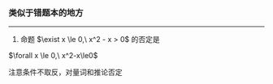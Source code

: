 
### 类似于错题本的地方

<hr>

1. 命题 $\exist x \le 0,\ x^2 - x > 0$ 的否定是

<ref class="answer">
$\forall x \le 0,\ x^2-x\le0$

注意条件不取反，对量词和推论否定
</ref>

